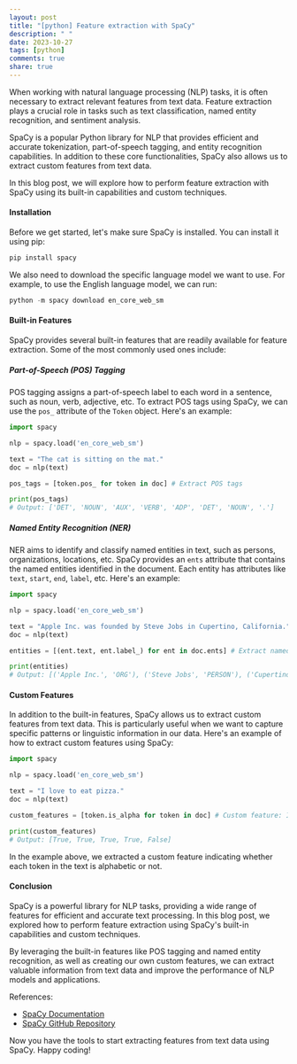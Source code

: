 ```yaml
---
layout: post
title: "[python] Feature extraction with SpaCy"
description: " "
date: 2023-10-27
tags: [python]
comments: true
share: true
---
```


When working with natural language processing (NLP) tasks, it is often necessary to extract relevant features from text data. Feature extraction plays a crucial role in tasks such as text classification, named entity recognition, and sentiment analysis.

SpaCy is a popular Python library for NLP that provides efficient and accurate tokenization, part-of-speech tagging, and entity recognition capabilities. In addition to these core functionalities, SpaCy also allows us to extract custom features from text data.

In this blog post, we will explore how to perform feature extraction with SpaCy using its built-in capabilities and custom techniques.

#### Installation

Before we get started, let's make sure SpaCy is installed. You can install it using pip:

```python
pip install spacy
```

We also need to download the specific language model we want to use. For example, to use the English language model, we can run:

```python
python -m spacy download en_core_web_sm
```

#### Built-in Features

SpaCy provides several built-in features that are readily available for feature extraction. Some of the most commonly used ones include:

##### Part-of-Speech (POS) Tagging

POS tagging assigns a part-of-speech label to each word in a sentence, such as noun, verb, adjective, etc. To extract POS tags using SpaCy, we can use the `pos_` attribute of the `Token` object. Here's an example:

```python
import spacy

nlp = spacy.load('en_core_web_sm')

text = "The cat is sitting on the mat."
doc = nlp(text)

pos_tags = [token.pos_ for token in doc] # Extract POS tags

print(pos_tags)
# Output: ['DET', 'NOUN', 'AUX', 'VERB', 'ADP', 'DET', 'NOUN', '.']
```

##### Named Entity Recognition (NER)

NER aims to identify and classify named entities in text, such as persons, organizations, locations, etc. SpaCy provides an `ents` attribute that contains the named entities identified in the document. Each entity has attributes like `text`, `start`, `end`, `label`, etc. Here's an example:

```python
import spacy

nlp = spacy.load('en_core_web_sm')

text = "Apple Inc. was founded by Steve Jobs in Cupertino, California."
doc = nlp(text)

entities = [(ent.text, ent.label_) for ent in doc.ents] # Extract named entities

print(entities)
# Output: [('Apple Inc.', 'ORG'), ('Steve Jobs', 'PERSON'), ('Cupertino', 'GPE'), ('California', 'GPE')]
```

#### Custom Features

In addition to the built-in features, SpaCy allows us to extract custom features from text data. This is particularly useful when we want to capture specific patterns or linguistic information in our data. Here's an example of how to extract custom features using SpaCy:

```python
import spacy

nlp = spacy.load('en_core_web_sm')

text = "I love to eat pizza."
doc = nlp(text)

custom_features = [token.is_alpha for token in doc] # Custom feature: Is the token alphabetic?

print(custom_features)
# Output: [True, True, True, True, False]
```

In the example above, we extracted a custom feature indicating whether each token in the text is alphabetic or not.

#### Conclusion

SpaCy is a powerful library for NLP tasks, providing a wide range of features for efficient and accurate text processing. In this blog post, we explored how to perform feature extraction using SpaCy's built-in capabilities and custom techniques.

By leveraging the built-in features like POS tagging and named entity recognition, as well as creating our own custom features, we can extract valuable information from text data and improve the performance of NLP models and applications.

References:
- [SpaCy Documentation](https://spacy.io/)
- [SpaCy GitHub Repository](https://github.com/explosion/spaCy)

Now you have the tools to start extracting features from text data using SpaCy. Happy coding!